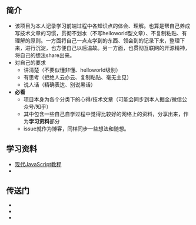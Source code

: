 ##  简介

* 该项目为本人记录学习前端过程中各知识点的体会、理解。也算是帮自己养成写技术文章的习惯，贯彻不划水（不写helloworld型文章）、不复制粘贴、有理解的原则。一方面将自己一点点学到的东西、领会到的记录下来，整理下来，进行沉淀，也方便自己以后温故。另一方面，也贯彻互联网的开源精神，将自己的想法share出来。
* 对自己的要求
  * 讲清楚（不要似懂非懂、helloworld级别）
  * 有思考（拒绝人云亦云、复制粘贴、毫无主见）
  * 说人话（精确表达、别说黑话）
* **必看**
  * 项目本身为各个分类下的心得/技术文章（可能会同步到本人掘金/微信公众号/知乎）
  * 其中包含一些自己自学过程中觉得比较好的网络上的资料，分享出来，作为**学习资料**部分
  * issue就作为博客，同样同步一些想法和随想。
  

## 学习资料

* [现代JavaScript教程](https://zh.javascript.info/)
* 


## 传送门

* [ ]()
* [ ]()
* 

